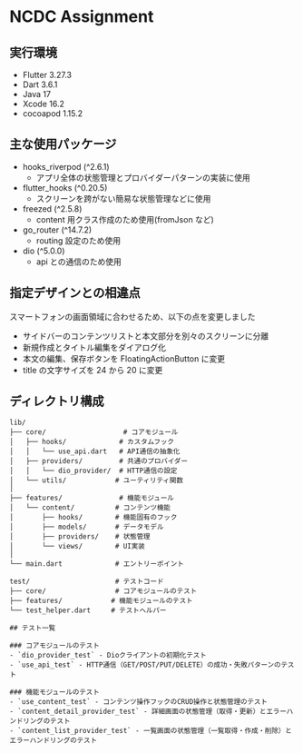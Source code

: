 # NCDC Assignment

## 実行環境

- Flutter 3.27.3
- Dart 3.6.1
- Java 17
- Xcode 16.2
- cocoapod 1.15.2

## 主な使用パッケージ

- hooks_riverpod (^2.6.1)
  - アプリ全体の状態管理とプロバイダーパターンの実装に使用
- flutter_hooks (^0.20.5)
  - スクリーンを跨がない簡易な状態管理などに使用
- freezed (^2.5.8)
  - content 用クラス作成のため使用(fromJson など)
- go_router (^14.7.2)
  - routing 設定のため使用
- dio (^5.0.0)
  - api との通信のため使用

## 指定デザインとの相違点

スマートフォンの画面領域に合わせるため、以下の点を変更しました

- サイドバーのコンテンツリストと本文部分を別々のスクリーンに分離
- 新規作成とタイトル編集をダイアログ化
- 本文の編集、保存ボタンを FloatingActionButton に変更
- title の文字サイズを 24 から 20 に変更

## ディレクトリ構成

```
lib/
├── core/                   # コアモジュール
│   ├── hooks/             # カスタムフック
│   │   └── use_api.dart   # API通信の抽象化
│   ├── providers/         # 共通のプロバイダー
│   │   └── dio_provider/  # HTTP通信の設定
│   └── utils/            # ユーティリティ関数
│
├── features/              # 機能モジュール
│   └── content/          # コンテンツ機能
│       ├── hooks/        # 機能固有のフック
│       ├── models/       # データモデル
│       ├── providers/    # 状態管理
│       └── views/        # UI実装
│
└── main.dart             # エントリーポイント

test/                     # テストコード
├── core/                 # コアモジュールのテスト
├── features/            # 機能モジュールのテスト
└── test_helper.dart     # テストヘルパー

## テスト一覧

### コアモジュールのテスト
- `dio_provider_test` - Dioクライアントの初期化テスト
- `use_api_test` - HTTP通信（GET/POST/PUT/DELETE）の成功・失敗パターンのテスト

### 機能モジュールのテスト
- `use_content_test` - コンテンツ操作フックのCRUD操作と状態管理のテスト
- `content_detail_provider_test` - 詳細画面の状態管理（取得・更新）とエラーハンドリングのテスト
- `content_list_provider_test` - 一覧画面の状態管理（一覧取得・作成・削除）とエラーハンドリングのテスト

```
